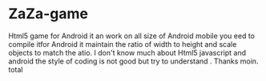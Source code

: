 # ZaZa-game
Html5 game for Android
it an work on all size of Android mobile  you eed to compile itfor Android 
it maintain the ratio of width to height and scale objects to match the atio. 
I don't know much about Html5 javascript and android 
the style of coding is not good but try to understand .
Thanks moin.
total

